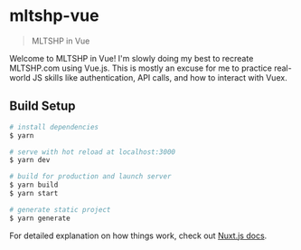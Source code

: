 # mltshp-vue

> MLTSHP in Vue

Welcome to MLTSHP in Vue! I'm slowly doing my best to recreate MLTSHP.com using Vue.js. This is mostly an excuse for me to practice real-world JS skills like authentication, API calls, and how to interact with Vuex.

## Build Setup

```bash
# install dependencies
$ yarn

# serve with hot reload at localhost:3000
$ yarn dev

# build for production and launch server
$ yarn build
$ yarn start

# generate static project
$ yarn generate
```

For detailed explanation on how things work, check out [Nuxt.js docs](https://nuxtjs.org).
